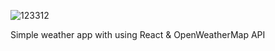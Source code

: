 ![123312](https://user-images.githubusercontent.com/71347915/121293393-37486980-c8f4-11eb-8073-5fe3195fdf04.png)

Simple weather app with using React & OpenWeatherMap API

